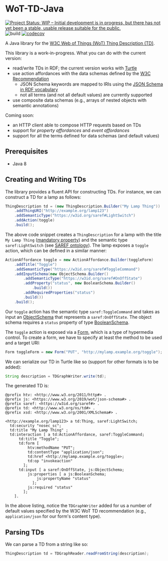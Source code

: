 # WoT-TD-Java

[![Project Status: WIP – Initial development is in progress, but there has not yet been a stable, usable release suitable for the public.](https://www.repostatus.org/badges/latest/wip.svg)](https://www.repostatus.org/#wip)
![build](https://github.com/Interactions-HSG/wot-td-java/workflows/build/badge.svg)
[![codecov](https://codecov.io/gh/Interactions-HSG/wot-td-java/branch/dev/graph/badge.svg)](https://codecov.io/gh/Interactions-HSG/wot-td-java)

A Java library for the [W3C Web of Things (WoT) Thing Description (TD)](https://www.w3.org/TR/wot-thing-description/).

This library is a work-in-progress. What you can do with the current version:
- read/write TDs in RDF; the current version works with [Turtle](https://www.w3.org/TR/turtle/)
- use action affordances with the data schemas defined by the [W3C Recommendation](https://www.w3.org/TR/wot-thing-description/#sec-data-schema-vocabulary-definition)
    - JSON Schema keywords are mapped to IRIs using the [JSON Schema in RDF vocabulary](https://www.w3.org/2019/wot/json-schema)
    - not all terms (and not all default values) are currently supported
- use composite data schemas (e.g., arrays of nested objects with semantic annotations) 

Coming soon:
- an HTTP client able to compose HTTP requests based on TDs
- support for *property affordances* and *event affordances*
- support for all the terms defined for data schemas (and default values)


## Prerequisites
* Java 8

## Creating and Writing TDs

The library provides a fluent API for constructing TDs. For instance, we can construct a TD for a lamp as follows:

```java
ThingDescription td = (new ThingDescription.Builder("My Lamp Thing"))
    .addThingURI("http://example.org/lamp123")
    .addSemanticType("https://w3id.org/saref#LightSwitch")
    .addAction(toggle)
    .build();
```

The above code snippet creates a `ThingDescription` for a lamp with the title `My Lamp Thing` ([mandatory property](https://www.w3.org/TR/wot-thing-description/#thing)) and the semantic type `saref:LightSwitch` (see [SAREF ontology](https://sites.google.com/site/smartappliancesproject/ontologies/reference-ontology)). The lamp exposes a `toggle` action, which can be defined in a similar manner:

```java
ActionAffordance toggle = new ActionAffordance.Builder(toggleForm)
    .addTitle("Toggle")
    .addSemanticType("https://w3id.org/saref#ToggleCommand")
    .addInputSchema(new ObjectSchema.Builder()
        .addSemanticType("https://w3id.org/saref#OnOffState")
        .addProperty("status", new BooleanSchema.Builder()
            .build())
        .addRequiredProperties("status")
        .build())
    .build();
```

Our `toggle` action has the semantic type `saref:ToggleCommand` and takes as input an [ObjectSchema](https://www.w3.org/TR/wot-thing-description/#objectschema) that represents a `saref:OnOffState`. The object schema requires a `status` property of type [BooleanSchema](https://www.w3.org/TR/wot-thing-description/#booleanschema).

The `toggle` action is exposed via a [Form](https://www.w3.org/TR/wot-thing-description/#form), which is a type of hypermedia control. To create a form, we have to specify at least the method to be used and a target URI:

```java
Form toggleForm = new Form("PUT", "http://mylamp.example.org/toggle");
```

We can serialize our TD in Turtle like so (support for other formats is to be added): 

```java
String description = TDGraphWriter.write(td);
```

The generated TD is:

```
@prefix htv: <http://www.w3.org/2011/http#> .
@prefix js: <https://www.w3.org/2019/wot/json-schema#> .
@prefix saref: <https://w3id.org/saref#> .
@prefix td: <http://www.w3.org/ns/td#> .
@prefix xsd: <http://www.w3.org/2001/XMLSchema#> .

<http://example.org/lamp123> a td:Thing, saref:LightSwitch;
  td:security "nosec_sc";
  td:title "My Lamp Thing" ;
  td:interaction [ a td:ActionAffordance, saref:ToggleCommand;
      td:title "Toggle";
      td:form [
          htv:methodName "PUT";
          td:contentType "application/json";
          td:href <http://mylamp.example.org/toggle>;
          td:op "invokeaction"
        ];
      td:input [ a saref:OnOffState, js:ObjectSchema;
          js:properties [ a js:BooleanSchema;
              js:propertyName "status"
            ];
          js:required "status"
        ];
    ].
```

In the above listing, notice the `TDGraphWriter` added for us a number of default values specified by the W3C WoT TD recommendation (e.g., `application/json` for our form's content type). 

## Parsing TDs

We can parse a TD from a string like so: 

```java
ThingDescription td = TDGraphReader.readFromString(description);
```